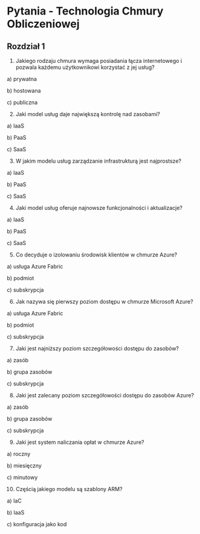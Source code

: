 # Pytania - Technologia Chmury Obliczeniowej

## Rozdział 1

1. Jakiego rodzaju chmura wymaga posiadania łącza internetowego i pozwala
każdemu użytkownikowi korzystać z jej usług?

a) prywatna

b) hostowana

c) publiczna


2. Jaki model usług daje największą kontrolę nad zasobami?

a) IaaS

b) PaaS

c) SaaS


3. W jakim modelu usług zarządzanie infrastrukturą jest najprostsze?

a) IaaS

b) PaaS

c) SaaS

4. Jaki model usług oferuje najnowsze funkcjonalności i aktualizacje?

a) IaaS

b) PaaS

c) SaaS

5. Co decyduje o izolowaniu środowisk klientów w chmurze Azure?

a) usługa Azure Fabric

b) podmiot

c) subskrypcja

6. Jak nazywa się pierwszy poziom dostępu w chmurze Microsoft Azure?

a) usługa Azure Fabric

b) podmiot

c) subskrypcja

7. Jaki jest najniższy poziom szczegółowości dostępu do zasobów?

a) zasób

b) grupa zasobów

c) subskrypcja

8. Jaki jest zalecany poziom szczegółowości dostępu do zasobów Azure?

a) zasób

b) grupa zasobów

c) subskrypcja

9. Jaki jest system naliczania opłat w chmurze Azure?

a) roczny

b) miesięczny

c) minutowy

10. Częścią jakiego modelu są szablony ARM?

a) IaC

b) IaaS

c) konfiguracja jako kod
